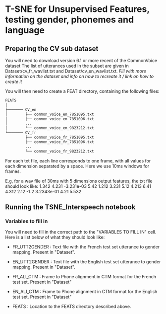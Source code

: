 # T-SNE for Unsupervised Features, testing gender, phonemes and language


## Preparing the CV sub dataset

You will need to download version 6.1 or more recent of the CommonVoice dataset
The list of utterances used in the subset are given in Dataset/cv_fr_wavlist.txt and Dataset/cv_en_wavlist.txt. *Fill with more information on the dataset and info on how to recreate it / link on how to create it*

You will then need to create a FEAT directory, containing the following files:

```bash 
FEATS
│
├─────── CV_en
│        ├── common_voice_en_7851095.txt
│        ├── common_voice_en_7851096.txt
│        ... 
│        └── common_voice_en_9823212.txt
└─────── CV_fr
         ├── common_voice_fr_7851095.txt
         ├── common_voice_fr_7851096.txt
         ... 
         └── common_voice_fr_9823212.txt
```

For each txt file, each line corresponds to one frame, with all values for each dimension separated by a space.
Here we use 10ms windows for frames.

E.g, for a wav file of 30ms with 5 dimensions output features, the txt file should look like:
    1.342 4.231 -3.231e-03 5.42 1.212
    3.231 5.12  4.213      6.41 4.312
    2.12  -1.2  3.2343e-01 4.21 5.532



## Running the TSNE_Interspeech notebook

### Variables to fill in

You will need to fill in the correct path to the "VARIABLES TO FILL IN" cell. Here is a list below of what they should look like:

* FR_UTT2GENDER : Text file with the French test set utterance to gender mapping. Present in "Dataset".
* EN_UTT2GENDER : Text file with the English test set utterance to gender mapping. Present in "Dataset".
* FR_ALI_CTM : Frame to Phone alignment in CTM format for the French test set. Present in "Dataset"
* EN_ALI_CTM : Frame to Phone alignment in CTM format for the English test set. Present in "Dataset"


* FEATS : Location to the FEATS directory described above.

